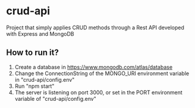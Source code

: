 # crud-api
Project that simply applies CRUD methods through a Rest API developed with Express and MongoDB

## How to run it?
1. Create a database in https://www.mongodb.com/atlas/database
2. Change the ConnectionString of the MONGO_URI environment variable in "crud-api/config.env"
3. Run "npm start"
4. The server is listening on port 3000, or set in the PORT environment variable of "crud-api/config.env"
